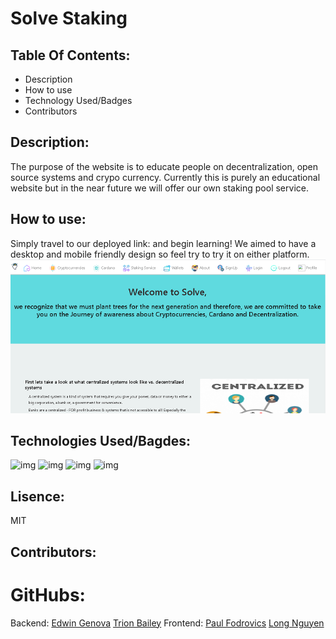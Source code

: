 # Solve Staking


## Table Of Contents:
* Description
* How to use
* Technology Used/Badges
* Contributors

## Description: 
The purpose of the website is to educate people on decentralization, open source systems and crypo currency. Currently this is purely an educational website but in the near future we will offer our own staking pool service.
## How to use:
Simply travel to our deployed link: and begin learning! We aimed to have a desktop and mobile friendly design so feel try to try it on either platform.
![img](solve.png)
## Technologies Used/Bagdes: 
![img](https://img.shields.io/badge/React-used-red) ![img](https://img.shields.io/badge/NodeJS-used-red) 
![img](https://img.shields.io/badge/JavaScript-used-red) ![img](https://img.shields.io/badge/CSS-used-red)
## Lisence:  
MIT
## Contributors:
# GitHubs:
Backend:
[Edwin Genova](https://github.com/novaaaax)
[Trion Bailey](https://github.com/trionb)
Frontend:
[Paul Fodrovics](https://github.com/Shift4change)
[Long Nguyen](https://github.com/LNguyen95uzi)
